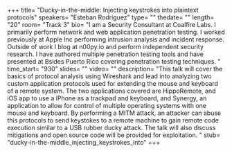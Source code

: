 +++
title= "Ducky-in-the-middle: Injecting keystrokes into plaintext protocols"
speakers= "Esteban Rodriguez"
type= ""
thedate= ""
length= "20"
room= "Track 3"
bio= "I am a Security Consultant at Coalfire Labs.  I primarily perform network and web application penetration testing.  I worked previously at Apple Inc performing intrusion analysis and incident response.  Outside of work I blog at n00py.io and perform independent security research.  I have authored multiple penetration testing tools and have presented at Bsides Puerto Rico covering penetration testing techniques. "
time_start= "930"
slides= ""
video= ""
description= "This talk will cover the basics of protocol analysis using Wireshark and lead into analyzing two custom application protocols used for extending the mouse and keyboard of a remote system.  The two applications covered are HippoRemote, and iOS app to use a iPhone as a trackpad and keyboard, and Synergy, an application to allow for control of multiple operating systems with one mouse and keyboard.  By performing a MITM attack, an attacker can abuse this protocols to send keystokes to a remote machine to gain remote code execution similar to a USB rubber ducky attack.  The talk will also discuss mitigations and open source code will be provided for exploitation. "
stub= "ducky-in-the-middle_injecting_keystrokes_into"
+++